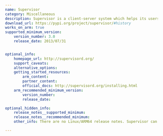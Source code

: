 ```yaml
---
name: Supervisor
category: Miscellaneous
description: Supervisor is a client-server system which helps its users monitor and control processes on UNIX-like operating systems.
download_url: https://pypi.org/project/supervisor/#history
works_on_arm: true
supported_minimum_version:
    version_number: 3.0
    release_date: 2013/07/31


optional_info:
    homepage_url: http://supervisord.org/
    support_caveats:
    alternative_options:
    getting_started_resources:
        arm_content:
        partner_content:
        official_docs: http://supervisord.org/installing.html
    arm_recommended_minimum_version:
        version_number:
        release_date:

optional_hidden_info:
    release_notes__supported_minimum:
    release_notes__recommended_minimum:
    other_info: There are no Linux/ARM64 release notes. Supervisor can be installed via pip. The minimum stable release on pypi after 2011 is version 3.0. All pypi releases have none-any wheels for supervisor.

---
```

